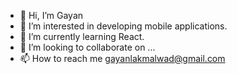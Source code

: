 - 👋 Hi, I’m Gayan
- 👀 I’m interested in developing mobile applications.
- 🌱 I’m currently learning React.
- 💞️ I’m looking to collaborate on ...
- 📫 How to reach me gayanlakmalwad@gmail.com

<!---
GayanLakmalWAD/GayanLakmalWAD is a ✨ special ✨ repository because its `README.md` (this file) appears on your GitHub profile.
You can click the Preview link to take a look at your changes.
--->
